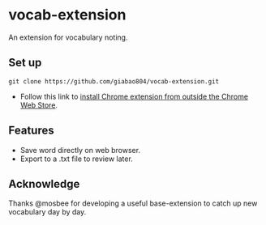 # vocab-extension
An extension for vocabulary noting.

## Set up 
 ```
 git clone https://github.com/giabao804/vocab-extension.git
 ```

 - Follow this link to [install Chrome extension from outside the Chrome Web Store](https://stackoverflow.com/questions/24577024/install-chrome-extension-form-outside-the-chrome-web-store).

## Features
 - Save word directly on web browser.
 - Export to a .txt file to review later. 

## Acknowledge
Thanks @mosbee for developing a useful base-extension to catch up new vocabulary day by day. 
